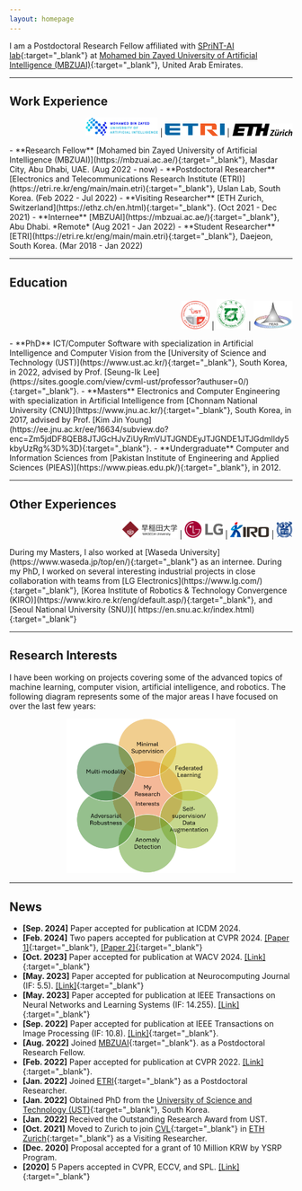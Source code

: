```yaml
---
layout: homepage
---
```






I am a Postdoctoral Research Fellow affiliated with [SPriNT-AI lab](https://www.sprintai.org/){:target="_blank"} at [Mohamed bin Zayed University of Artificial Intelligence (MBZUAI)](https://mbzuai.ac.ae/){:target="_blank"}, United Arab Emirates. 



***
## Work Experience
<p align="right"> <a href="https://mbzuai.ac.ae/" target="_blank"><img src="/assets/img/logos/mbzuai_logo.png" height="32" title="Mohamed bin Zayed University of Artificial Intelligence" alt="MBZUAI logo"></a> | 
<a href="https://etri.re.kr/eng/main/main.etri" target="_blank"><img src="/assets/img/logos/etri_logo.gif" height="22" title="Electronics and Telecommunications Research Institute" alt="ETRI logo"></a> | 
<a href="https://ethz.ch/en.html" target="_blank"><img src="/assets/img/logos/ethz_logo2.jfif" height="22" title="ETH Zurich" alt="ETH Zurich Logo"></a> </p>
- **Research Fellow** [Mohamed bin Zayed University of Artificial Intelligence (MBZUAI)](https://mbzuai.ac.ae/){:target="_blank"}, Masdar City, Abu Dhabi, UAE. (Aug 2022 - now)
- **Postdoctoral Researcher** [Electronics and Telecommunications Research Institute (ETRI)](https://etri.re.kr/eng/main/main.etri){:target="_blank"}, Uslan Lab, South Korea. (Feb 2022 - Jul 2022)
- **Visiting Researcher** [ETH Zurich, Switzerland](https://ethz.ch/en.html){:target="_blank"}. (Oct 2021 - Dec 2021)
- **Internee** [MBZUAI](https://mbzuai.ac.ae/){:target="_blank"}, Abu Dhabi. *Remote*  (Aug 2021 - Jan 2022)
- **Student Researcher** [ETRI](https://etri.re.kr/eng/main/main.etri){:target="_blank"}, Daejeon, South Korea. (Mar 2018 - Jan 2022)



***
## Education
<p align="right"> <a href="https://ust.ac.kr/eng/" target="_blank"><img src="/assets/img/logos/ust_logo.jpg" height="50" alt="UST logo" title="University of Science and Technology"></a> | 
<a href="https://international.jnu.ac.kr/IndexMain.aspx" target="_blank"><img src="/assets/img/logos/Chonnam_uni_logo.gif" height="53" alt="Chonnam logo" title="Chonnam National University"></a> |
<a href="https://www.pieas.edu.pk/" target="_blank"><img src="/assets/img/logos/pieas_logo2.jfif" height="50" alt="PIEAS logo" title="Pakistan Institute of Engineering and Applied Sciences"></a> </p>
- **PhD** ICT/Computer Software with specialization in Artificial Intelligence and Computer Vision from the [University of Science and Technology (UST)](https://www.ust.ac.kr/){:target="_blank"}, South Korea, in 2022, advised by Prof. [Seung-Ik Lee](https://sites.google.com/view/cvml-ust/professor?authuser=0/){:target="_blank"}.
- **Masters** Electronics and Computer Engineering with specialization in Artificial Intelligence from [Chonnam National University (CNU)](https://www.jnu.ac.kr/){:target="_blank"}, South Korea, in 2017, advised by Prof. [Kim Jin Young](https://ee.jnu.ac.kr/ee/16634/subview.do?enc=Zm5jdDF8QEB8JTJGcHJvZiUyRmVlJTJGNDEyJTJGNDE1JTJGdmlldy5kbyUzRg%3D%3D){:target="_blank"}.
- **Undergraduate** Computer and Information Sciences from [Pakistan Institute of Engineering and Applied Sciences (PIEAS)](https://www.pieas.edu.pk/){:target="_blank"}, in 2012.
<!-- I received my Masters degree from [Chonnam National University (CNU)](https://www.jnu.ac.kr/){:target="_blank"}, South Korea, in 2017, and my undergraduate degree from [Pakistan Institute of Engineering and Applied Sciences (PIEAS)](https://www.pieas.edu.pk/){:target="_blank"}, in 2012. -->




***
## Other Experiences
<p align="right"> 
<a href="https://www.waseda.jp/top/en/" target="_blank"><img src="/assets/img/logos/waseda_logo2.png" height="30" alt="Waseda logo" title="Waseda University"></a> | 
<a href="https://www.lge.co.kr/" target="_blank"><img src="/assets/img/logos/lg_logo.png" height="30" alt="LG logo" title="LG Electronics"></a> | 
<a href="https://www.lge.co.kr/" target="_blank"><img src="/assets/img/logos/kiro_logooo.png" height="30" alt="KIRO logo" title="Korea Institute of Robotics & Technology Convergence"></a> | 
<a href="https://en.snu.ac.kr/index.html" target="_blank"><img src="/assets/img/logos/snu_logo.png" height="30" alt="SNU logo" title="Seoul National University"></a> </p>
During my Masters, I also worked at [Waseda University](https://www.waseda.jp/top/en/){:target="_blank"} as an internee. 
During my PhD, I worked on several interesting industrial projects in close collaboration with teams from [LG Electronics](https://www.lg.com/){:target="_blank"}, [Korea Institute of Robotics & Technology Convergence (KIRO)](https://www.kiro.re.kr/eng/default.asp/){:target="_blank"}, and [Seoul National University (SNU)]( https://en.snu.ac.kr/index.html){:target="_blank"}




***
## Research Interests
I have been working on projects covering some of the advanced topics of machine learning, computer vision, artificial intelligence, and robotics. The following diagram represents some of the major areas I have focused on over the last few years:
<p align="center">
<img src="/assets/img/interests_zaigham.png" width="300">
</p>




***
## News
- **[Sep. 2024]** Paper accepted for publication at ICDM 2024. 
- **[Feb. 2024]** Two papers accepted for publication at CVPR 2024. [[Paper 1]](https://openaccess.thecvf.com/content/CVPR2024/papers/Al-lahham_Collaborative_Learning_of_Anomalies_with_Privacy_CLAP_for_Unsupervised_Video_CVPR_2024_paper.pdf){:target="_blank"}, [[Paper 2]]( https://openaccess.thecvf.com/content/CVPR2024/papers/Islam_DiffuseMix_Label-Preserving_Data_Augmentation_with_Diffusion_Models_CVPR_2024_paper.pdf){:target="_blank"}
- **[Oct. 2023]** Paper accepted for publication at WACV 2024. [[Link]](https://arxiv.org/abs/2310.17650){:target="_blank"}
- **[May. 2023]** Paper accepted for publication at Neurocomputing Journal (IF: 5.5). [[Link]](https://arxiv.org/abs/2303.10704/){:target="_blank"}
- **[May. 2023]** Paper accepted for publication at IEEE Transactions on Neural Networks and Learning Systems (IF: 14.255). [[Link]](https://ieeexplore.ieee.org/document/10136845/){:target="_blank"}
- **[Sep. 2022]** Paper accepted for publication at IEEE Transactions on Image Processing (IF: 10.8). [[Link]](https://arxiv.org/pdf/2203.13716/){:target="_blank"}.
- **[Aug. 2022]** Joined [MBZUAI](https://mbzuai.ac.ae/){:target="_blank"}. as a Postdoctoral Research Fellow. 
- **[Feb. 2022]** Paper accepted for publication at CVPR 2022. [[Link]](https://openaccess.thecvf.com/content/CVPR2022/papers/Zaheer_Generative_Cooperative_Learning_for_Unsupervised_Video_Anomaly_Detection_CVPR_2022_paper.pdf){:target="_blank"}.
- **[Jan. 2022]** Joined [ETRI](www.etri.re.kr){:target="_blank"} as a Postdoctoral Researcher.
- **[Jan. 2022]** Obtained PhD from the [University of Science and Technology (UST)](www.ust.ac.kr/){:target="_blank"}, South Korea. 
- **[Jan. 2022]** Received the Outstanding Research Award from UST.
- **[Oct. 2021]** Moved to Zurich to join [CVL](https://vision.ee.ethz.ch/){:target="_blank"} in [ETH Zurich](https://ethz.ch/){:target="_blank"} as a Visiting Researcher.
- **[Dec. 2020]** Proposal accepted for a grant of 10 Million KRW by YSRP Program.
- **[2020]** 5 Papers accepted in CVPR, ECCV, and SPL. [[Link]](https://scholar.google.com/citations?hl=en&user=nFxWrXEAAAAJ&view_op=list_works/){:target="_blank"}



